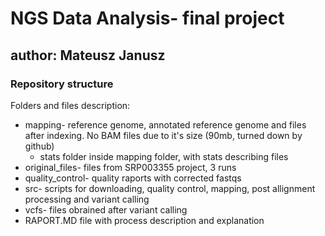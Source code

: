 # NGS Data Analysis- final project
## author: Mateusz Janusz

### Repository structure
Folders and files description:
* mapping- reference genome, annotated reference genome and files after indexing. No BAM files due to it's size (90mb, turned down by github)
    * stats folder inside mapping folder, with stats describing files  
* original_files- files from SRP003355 project, 3 runs
* quality_control- quality raports with corrected fastqs
* src- scripts for downloading, quality control, mapping, post allignment processing and variant calling
* vcfs- files obrained after variant calling
* RAPORT.MD file with process description and explanation

